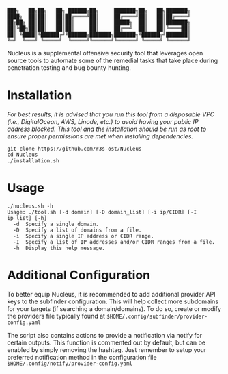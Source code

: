     ███╗   ██╗██╗   ██╗ ██████╗██╗     ███████╗██╗   ██╗███████╗
    ████╗  ██║██║   ██║██╔════╝██║     ██╔════╝██║   ██║██╔════╝
    ██╔██╗ ██║██║   ██║██║     ██║     █████╗  ██║   ██║███████╗
    ██║╚██╗██║██║   ██║██║     ██║     ██╔══╝  ██║   ██║╚════██║
    ██║ ╚████║╚██████╔╝╚██████╗███████╗███████╗╚██████╔╝███████║
    ╚═╝  ╚═══╝ ╚═════╝  ╚═════╝╚══════╝╚══════╝ ╚═════╝ ╚══════╝
Nucleus is a supplemental offensive security tool that leverages open source tools to automate some of the remedial tasks that take place during penetration testing and bug bounty hunting.

# Installation
_For best results, it is advised that you run this tool from a disposable VPC (i.e., DigitalOcean, AWS, Linode, etc.) to avoid having your public IP address blocked._
_This tool and the installation should be run as root to ensure proper permissions are met when installing dependencies._
```
git clone https://github.com/r3s-ost/Nucleus
cd Nucleus
./installation.sh
```
# Usage
```
./nucleus.sh -h
Usage: ./tool.sh [-d domain] [-D domain_list] [-i ip/CIDR] [-I ip_list] [-h]
  -d  Specify a single domain.
  -D  Specify a list of domains from a file.
  -i  Specify a single IP address or CIDR range.
  -I  Specify a list of IP addresses and/or CIDR ranges from a file.
  -h  Display this help message.
```
# Additional Configuration
To better equip Nucleus, it is recommended to add additional provider API keys to the subfinder configuration. This will help collect more subdomains for your targets (if searching a domain/domains). To do so, create or modify the providers file typically found at ```$HOME/.config/subfinder/provider-config.yaml```

The script also contains actions to provide a notification via notify for certain outputs. This function is commented out by default, but can be enabled by simply removing the hashtag. Just remember to setup your preferred notification method in the configuration file ```$HOME/.config/notify/provider-config.yaml```
